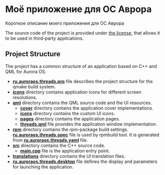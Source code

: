 # Моё приложение для ОС Аврора

Короткое описание моего приложения для ОС Аврора

The source code of the project is provided under
[the license](LICENSE.BSD-3-CLAUSE.md),
that allows it to be used in third-party applications.

## Project Structure

The project has a common structure
of an application based on C++ and QML for Aurora OS.

* **[ru.auroraos.threads.pro](ru.auroraos.threads.pro)** file
  describes the project structure for the qmake build system.
* **[icons](icons)** directory contains application icons for different screen resolutions.
* **[qml](qml)** directory contains the QML source code and the UI resources.
  * **[cover](qml/cover)** directory contains the application cover implementations.
  * **[icons](qml/icons)** directory contains the custom UI icons.
  * **[pages](qml/pages)** directory contains the application pages.
  * **[threads.qml](qml/threads.qml)** file
    provides the application window implementation.
* **[rpm](rpm)** directory contains the rpm-package build settings.
  **[ru.auroraos.threads.spec](rpm/ru.auroraos.threads.spec)** file is used by rpmbuild tool.
  It is generated from **[ru.auroraos.threads.yaml](rpm/ru.auroraos.threads.yaml)** file.
* **[src](src)** directory contains the C++ source code.
  * **[main.cpp](src/main.cpp)** file is the application entry point.
* **[translations](translations)** directory contains the UI translation files.
* **[ru.auroraos.threads.desktop](ru.auroraos.threads.desktop)** file
  defines the display and parameters for launching the application.